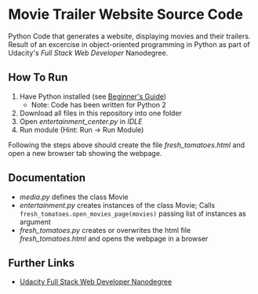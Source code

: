 # Movie Trailer Website Source Code

Python Code that generates a website, displaying movies and their trailers.
Result of an excercise in object-oriented programming in Python as part of
Udacity's *Full Stack Web Developer* Nanodegree.

## How To Run

1. Have Python installed (see 
[Beginner's Guide](https://wiki.python.org/moin/BeginnersGuide))
    * Note: Code has been written for Python 2
2. Download all files in this repository into one folder
3. Open *entertainment_center.py* in *IDLE*
4. Run module (Hint: Run -> Run Module)

Following the steps above should create the file
*fresh_tomatoes.html* and open a new browser tab showing the webpage.

## Documentation

* *media.py* defines the class Movie
* *entertainment.py* creates instances of the class Movie; Calls
`fresh_tomatoes.open_movies_page(movies)` passing list of instances
as argument
* *fresh_tomatoes.py* creates or overwrites the html file
*fresh_tomatoes.html* and opens the webpage in a browser

## Further Links

* [Udacity Full Stack Web Developer Nanodegree](https://de.udacity.com/course/full-stack-web-developer-nanodegree--nd004/)